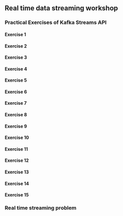 ## Real time data streaming workshop

### Practical Exercises of Kafka Streams API

#### Exercise 1
#### Exercise 2
#### Exercise 3
#### Exercise 4
#### Exercise 5
#### Exercise 6
#### Exercise 7
#### Exercise 8
#### Exercise 9
#### Exercise 10
#### Exercise 11
#### Exercise 12
#### Exercise 13
#### Exercise 14
#### Exercise 15

### Real time streaming problem
